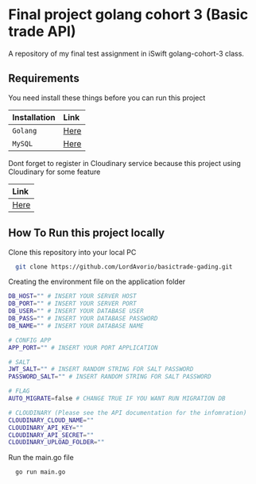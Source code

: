
# Final project golang cohort 3 (Basic trade API)

A repository of my final test assignment in iSwift golang-cohort-3 class.

## Requirements

You need install these things before you can run this project

| Installation | Link     | 
| :----------- | :------- | 
| `Golang`     | [Here](https://go.dev/dl/) |
| `MySQL`      | [Here](https://dev.mysql.com/downloads/) |

Dont forget to register in Cloudinary service because this project using Cloudinary for some feature

| Link     |
| :------- |
| [Here](https://cloudinary.com/) |

## How To Run this project locally

Clone this repository into your local PC

```bash
  git clone https://github.com/LordAvorio/basictrade-gading.git
```

Creating the environment file on the application folder

```bash
DB_HOST="" # INSERT YOUR SERVER HOST
DB_PORT="" # INSERT YOUR SERVER PORT
DB_USER="" # INSERT YOUR DATABASE USER
DB_PASS="" # INSERT YOUR DATABASE PASSWORD
DB_NAME="" # INSERT YOUR DATABASE NAME

# CONFIG APP
APP_PORT="" # INSERT YOUR PORT APPLICATION

# SALT
JWT_SALT="" # INSERT RANDOM STRING FOR SALT PASSWORD
PASSWORD_SALT="" # INSERT RANDOM STRING FOR SALT PASSWORD

# FLAG
AUTO_MIGRATE=false # CHANGE TRUE IF YOU WANT RUN MIGRATION DB

# CLOUDINARY (Please see the API documentation for the infomration)
CLOUDINARY_CLOUD_NAME=""
CLOUDINARY_API_KEY=""
CLOUDINARY_API_SECRET=""
CLOUDINARY_UPLOAD_FOLDER=""
```

Run the main.go file

```bash
  go run main.go
```

